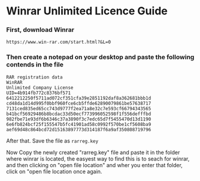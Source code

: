 # Winrar Unlimited Licence Guide

### First, download Winrar
```
https://www.win-rar.com/start.html?&L=0
```
### Then create a notepad on your desktop and paste the following contends in the file
```
RAR registration data
WinRAR
Unlimited Company License
UID=4b914fb772c8376bf571
6412212250f5711ad072cf351cfa39e2851192daf8a362681bbb1d
cd48da1d14d995f0bbf960fce6cb5ffde62890079861be57638717
7131ced835ed65cc743d9777f2ea71a8e32c7e593cf66794343565
b41bcf56929486b8bcdac33d50ecf773996052598f1f556defffbd
982fbe71e93df6b6346c37a3890f3c7edc65d7f5455470d13d1190
6e6fb824bcf25f155547b5fc41901ad58c0992f570be1cf5608ba9
aef69d48c864bcd72d15163897773d314187f6a9af350808719796
```

After that. Save the file as ```rarreg.key```

Now Copy the newly created "rarreg.key" file and paste it in the folder where winrar is located, the easyest way to find this is to seach for winrar, and then clicking on "open file location" and wher you enter that folder, click on "open file location once again.
